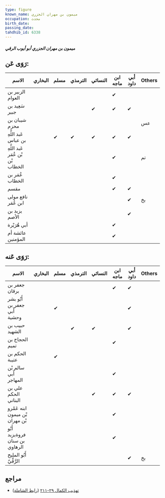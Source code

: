 ```yaml
---
type: figure
known_name: ميمون بن مهران الجزري
occupation: محدث
birth_date:
passing_date:
tahdhib_id: 6338
---
```

##### ميمون بن مهران الجزري أبو أيوب الرقي

## رَوَى عَن:
| الاسم                             | البخاري | مسلم | الترمذي | النسائي | ابن ماجه | أبي داود | Others |
| --------------------------------- | ------- | ---- | ------- | ------- | -------- | -------- | ------ |
| الزبير بن العوام                  |         |      |         |         | ✔        |          |        |
| سَعِيد بن جبير                    |         |      |         | ✔       | ✔        | ✔        |        |
| شيبان بن محزم                     |         |      |         |         |          |          | عس     |
| عَبد اللَّهِ بن عباس              |         | ✔    | ✔       | ✔       | ✔        | ✔        |        |
| عَبد اللَّهِ بْن عُمَر بْن الخطاب |         |      |         |         | ✔        |          | تم     |
| عُمَر بن الخطاب                   |         |      |         |         | ✔        |          |        |
| مقسم                              |         |      |         |         | ✔        | ✔        |        |
| نافع مولى ابن عُمَر               |         |      |         |         |          | ✔        | بخ     |
| يزيد بن الأصم                     |         |      |         |         |          | ✔        |        |
| أبي هُرَيْرة                      |         |      |         |         | ✔        |          |        |
| عائشة أم المؤمنين                 |         |      |         |         | ✔        |          |        |
## رَوَى عَنه:
| الاسم                           | البخاري | مسلم | الترمذي | النسائي | ابن ماجه | أبي داود | Others |
| ------------------------------- | ------- | ---- | ------- | ------- | -------- | -------- | ------ |
| جعفر بن برقان                   |         |      |         |         | ✔        | ✔        |        |
| أَبُو بشر جعفر بن أَبي وحشية    |         | ✔    |         |         |          | ✔        |        |
| حبيب بن الشهيد                  |         |      | ✔       | ✔       |          | ✔        |        |
| الحجاج بن تميم                  |         |      |         |         | ✔        |          |        |
| الحكم بن عتيبة                  |         | ✔    |         |         |          |          |        |
| سالم بْن أَبي المهاجر           |         |      |         |         | ✔        |          |        |
| علي بن الحكم البناني            |         |      |         | ✔       | ✔        | ✔        |        |
| ابنه عَمْرو بْن ميمون بْن مهران |         |      |         |         | ✔        |          |        |
| أَبُو فروةيزيد بن سنان الرهاوي  |         |      |         |         | ✔        |          |        |
| أَبُو المليح الرَّقِّيّ         |         |      |         |         |          | ✔        | بخ     |
## مراجع
- [تهذيب الكمال ٢٩-٢١١](obsidian://open?vault=Tahdhib-al-Kamal&file=Figures/٦٣٣٨-ميمون%20بن%20مهران%20الجزري%20أبو%20أيوب%20الرقي) ([رابط الشاملة](https://shamela.ws/book/3722/15782))